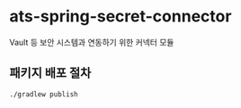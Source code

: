# ats-spring-secret-connector
Vault 등 보안 시스템과 연동하기 위한 커넥터 모듈

## 패키지 배포 절차
```sh
./gradlew publish
```
